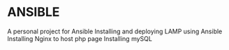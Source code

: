 # ANSIBLE
A personal project for Ansible
Installing and deploying LAMP using Ansible
Installing Nginx to host php page
Installing mySQL

